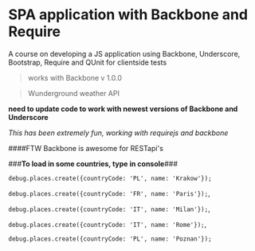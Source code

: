 # SPA application with Backbone and Require

A course on developing a JS application using Backbone, Underscore, Bootstrap, Require and QUnit for clientside tests

> works with Backbone v 1.0.0

> Wunderground weather API

**need to update code to work with newest versions of Backbone and Underscore**

*This has been extremely fun, working with requirejs and backbone*

####FTW Backbone is awesome for RESTapi's

###**To load in some countries, type in console**###

`debug.places.create({countryCode: 'PL', name: 'Krakow'});`

`debug.places.create({countryCode: 'FR', name: 'Paris'});`,

`debug.places.create({countryCode: 'IT', name: 'Milan'});`,

`debug.places.create({countryCode: 'IT', name: 'Rome'});`,

`debug.places.create({countryCode: 'PL', name: 'Poznan'});`
